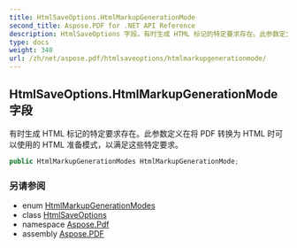 ```yaml
---
title: HtmlSaveOptions.HtmlMarkupGenerationMode
second_title: Aspose.PDF for .NET API Reference
description: HtmlSaveOptions 字段。有时生成 HTML 标记的特定要求存在。此参数定义在将 PDF 转换为 HTML 时可以使用的 HTML 准备模式，以满足这些特定要求。
type: docs
weight: 340
url: /zh/net/aspose.pdf/htmlsaveoptions/htmlmarkupgenerationmode/
---
```

## HtmlSaveOptions.HtmlMarkupGenerationMode 字段

有时生成 HTML 标记的特定要求存在。此参数定义在将 PDF 转换为 HTML 时可以使用的 HTML 准备模式，以满足这些特定要求。

```csharp
public HtmlMarkupGenerationModes HtmlMarkupGenerationMode;
```

### 另请参阅

* enum [HtmlMarkupGenerationModes](../../htmlsaveoptions.htmlmarkupgenerationmodes/)
* class [HtmlSaveOptions](../)
* namespace [Aspose.Pdf](../../../aspose.pdf/)
* assembly [Aspose.PDF](../../../)